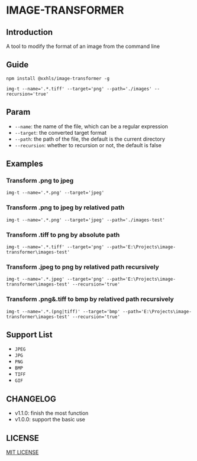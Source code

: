 # IMAGE-TRANSFORMER

## Introduction

A tool to modify the format of an image from the command line

## Guide

```shell
npm install @xxhls/image-transformer -g

img-t --name='.*.tiff' --target='png' --path='./images' --recursion='true'
```

## Param

- `--name`: the name of the file, which can be a regular expression
- `--target`: the converted target format
- `--path`: the path of the file, the default is the current directory
- `--recursion`: whether to recursion or not, the default is false

## Examples

### Transform .png to jpeg

```shell
img-t --name='.*.png' --target='jpeg'
```

### Transform .png to jpeg by relatived path

```shell
img-t --name='.*.png' --target='jpeg' --path='./images-test'
```

### Transform .tiff to png by absolute path

```shell
img-t --name='.*.tiff' --target='png' --path='E:\Projects\image-transformer\images-test'
```

### Transform .jpeg to png by relatived path recursively

```shell
img-t --name='.*.jpeg' --target='png' --path='E:\Projects\image-transformer\images-test' --recursion='true'
```

### Transform .png&.tiff to bmp by relatived path recursively

```shell
img-t --name='.*.(png|tiff)' --target='bmp' --path='E:\Projects\image-transformer\images-test' --recursion='true'
```

## Support List

- `JPEG`
- `JPG`
- `PNG`
- `BMP`
- `TIFF`
- `GIF`

## CHANGELOG

- v1.1.0: finish the most function
- v1.0.0: support the basic use

## LICENSE

[MIT LICENSE](https://mit-license.org/)
